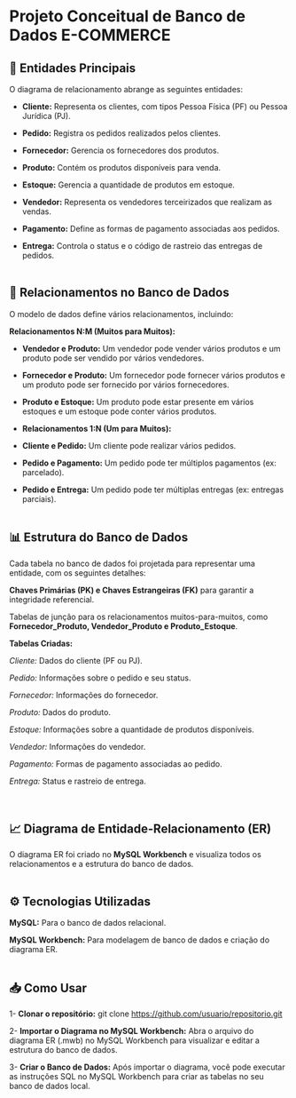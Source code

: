 # Projeto Conceitual de Banco de Dados E-COMMERCE

## 🔑 Entidades Principais

O diagrama de relacionamento abrange as seguintes entidades:

- **Cliente:** Representa os clientes, com tipos Pessoa Física (PF) ou Pessoa Jurídica (PJ).

- **Pedido:** Registra os pedidos realizados pelos clientes.

- **Fornecedor:** Gerencia os fornecedores dos produtos.

- **Produto:** Contém os produtos disponíveis para venda.

- **Estoque:** Gerencia a quantidade de produtos em estoque.

- **Vendedor:** Representa os vendedores terceirizados que realizam as vendas.

- **Pagamento:** Define as formas de pagamento associadas aos pedidos.

- **Entrega:** Controla o status e o código de rastreio das entregas de pedidos.<br><br>

## 🔄 Relacionamentos no Banco de Dados

O modelo de dados define vários relacionamentos, incluindo: <br>

**Relacionamentos N:M (Muitos para Muitos):**

- **Vendedor e Produto:** Um vendedor pode vender vários produtos e um produto pode ser vendido por vários vendedores.

- **Fornecedor e Produto:** Um fornecedor pode fornecer vários produtos e um produto pode ser fornecido por vários fornecedores.

- **Produto e Estoque:** Um produto pode estar presente em vários estoques e um estoque pode conter vários produtos. <br>

- **Relacionamentos 1:N (Um para Muitos):**

- **Cliente e Pedido:** Um cliente pode realizar vários pedidos.

- **Pedido e Pagamento:** Um pedido pode ter múltiplos pagamentos (ex: parcelado).

- **Pedido e Entrega:** Um pedido pode ter múltiplas entregas (ex: entregas parciais).<br><br>

## 📊 Estrutura do Banco de Dados

Cada tabela no banco de dados foi projetada para representar uma entidade, com os seguintes detalhes:

**Chaves Primárias (PK) e Chaves Estrangeiras (FK)** para garantir a integridade referencial.

Tabelas de junção para os relacionamentos muitos-para-muitos, como **Fornecedor_Produto, Vendedor_Produto e Produto_Estoque**.

**Tabelas Criadas:**

*Cliente:* Dados do cliente (PF ou PJ).

*Pedido:* Informações sobre o pedido e seu status.

*Fornecedor:* Informações do fornecedor.

*Produto:* Dados do produto.

*Estoque:* Informações sobre a quantidade de produtos disponíveis.

*Vendedor:* Informações do vendedor.

*Pagamento:* Formas de pagamento associadas ao pedido.

*Entrega:* Status e rastreio de entrega.<br><br><br>

## 📈 Diagrama de Entidade-Relacionamento (ER)

O diagrama ER foi criado no **MySQL Workbench** e visualiza todos os relacionamentos e a estrutura do banco de dados.<br><br>

## ⚙️ Tecnologias Utilizadas

**MySQL:** Para o banco de dados relacional.

**MySQL Workbench:** Para modelagem de banco de dados e criação do diagrama ER.<br><br>

## 📥 Como Usar
1- **Clonar o repositório:**
git clone https://github.com/usuario/repositorio.git

2- **Importar o Diagrama no MySQL Workbench:** Abra o arquivo do diagrama ER (.mwb) no MySQL Workbench para visualizar e editar a estrutura do banco de dados.

3- **Criar o Banco de Dados:** Após importar o diagrama, você pode executar as instruções SQL no MySQL Workbench para criar as tabelas no seu banco de dados local.

